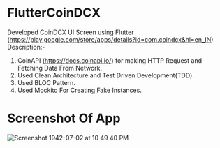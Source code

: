 # FlutterCoinDCX
Developed CoinDCX UI Screen using Flutter (https://play.google.com/store/apps/details?id=com.coindcx&hl=en_IN)
Description:-
1. CoinAPI (https://docs.coinapi.io/) for making HTTP Request and Fetching Data From Network.
2. Used Clean Architecture and Test Driven Development(TDD).
3. Used BLOC Pattern.
4. Used Mockito For Creating Fake Instances.

# Screenshot Of App
![Screenshot 1942-07-02 at 10 49 40 PM](https://user-images.githubusercontent.com/25646373/94178614-f1a85580-feb8-11ea-8f8c-c217b88a25f9.png)

#
